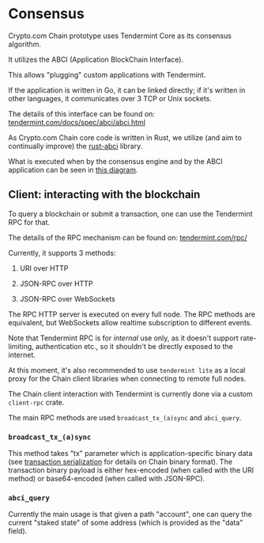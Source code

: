 # Consensus

Crypto.com Chain prototype uses Tendermint Core as its consensus algorithm.

It utilizes the ABCI (Application BlockChain Interface).

This allows "plugging" custom applications with Tendermint.

If the application is written in Go, it can be linked directly; if it's written in other languages, it communicates over 3 TCP or Unix sockets.

The details of this interface can be found on: [tendermint.com/docs/spec/abci/abci.html](https://tendermint.com/docs/spec/abci/abci.html#overview)

As Crypto.com Chain core code is written in Rust, we utilize (and aim to continually improve) the [rust-abci](https://github.com/tendermint/rust-abci/) library.

What is executed when by the consensus engine and by the ABCI application can be seen in [this diagram](https://blog.cosmos.network/tendermint-in-a-nutshell-39d9f7f66ad7).

## Client: interacting with the blockchain

To query a blockchain or submit a transaction, one can use the Tendermint RPC for that.

The details of the RPC mechanism can be found on: [tendermint.com/rpc/](https://tendermint.com/rpc/#introduction)

Currently, it supports 3 methods:

1. URI over HTTP

2. JSON-RPC over HTTP

3. JSON-RPC over WebSockets

The RPC HTTP server is executed on every full node.
The RPC methods are equivalent, but WebSockets allow realtime subscription to different events.

Note that Tendermint RPC is for *internal* use only, as it doesn't support rate-limiting, authentication etc., so it shouldn't be directly exposed to the internet.

At this moment, it's also recommended to use `tendermint lite` as a local proxy for the Chain client libraries when connecting to remote full nodes.

The Chain client interaction with Tendermint is currently done via a custom `client-rpc` crate.

The main RPC methods are used `broadcast_tx_(a)sync` and `abci_query`.

### `broadcast_tx_(a)sync`

This method takes "tx" parameter which is application-specific binary data (see [transaction serialization](serialization.md) for details on Chain binary format).
The transaction binary payload is either hex-encoded (when called with the URI method) or base64-encoded (when called with JSON-RPC).

### `abci_query`
Currently the main usage is that given a path "account", one can query the current "staked state" of some address (which is provided as the "data" field).